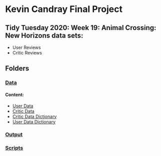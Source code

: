 # Kevin Candray Final Project
## Tidy Tuesday 2020: Week 19: Animal Crossing: New Horizons data sets:  
* User Reviews
* Critic Reviews

## Folders
### [Data](https://github.com/Biol551-CSUN/CandrayFinalProject/tree/main/Data)
#### Content: 
* [User Data](https://github.com/Biol551-CSUN/CandrayFinalProject/blob/main/Data/userreviewsACNH.csv)  
* [Critic Data](https://github.com/Biol551-CSUN/CandrayFinalProject/blob/main/Data/criticdfACNH.csv)  
* [Critic Data Dictionary](https://github.com/Biol551-CSUN/CandrayFinalProject/blob/main/Data/DataDictionaryCriticdfACNH.csv)  
* [User Data Dictionary](https://github.com/Biol551-CSUN/CandrayFinalProject/blob/main/Data/DataDictionaryUserReviewsACNH.csv)  

### [Output](https://github.com/Biol551-CSUN/CandrayFinalProject/tree/main/Output)

### [Scripts](https://github.com/Biol551-CSUN/CandrayFinalProject/tree/main/Scripts)
